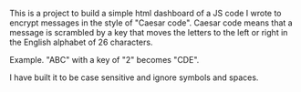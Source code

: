 This is a project to build a simple html dashboard of a JS code I wrote to encrypt messages in the style of "Caesar code".
Caesar code means that a message is scrambled by a key that moves the letters to the left or right in the English alphabet of 26 characters.

Example. "ABC" with a key of "2" becomes "CDE".

I have built it to be case sensitive and ignore symbols and spaces.